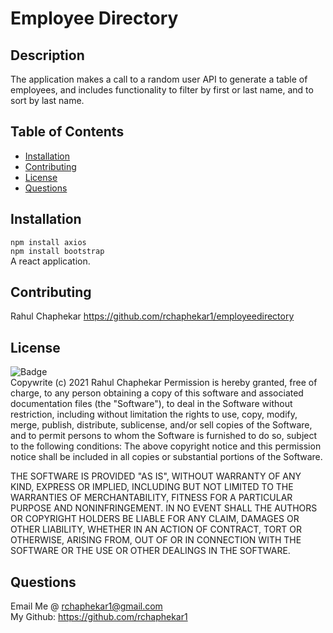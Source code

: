 # Employee Directory
  ## Description
  The application makes a call to a random user API to generate a table of employees, and includes functionality to filter by first or last name, and to sort by last name.
  ## Table of Contents
  * [Installation](#Installation)
  * [Contributing](#Contributing)
  * [License](#License)
  * [Questions](#Questions)
  ## Installation
  `npm install axios`
  <br>
  `npm install bootstrap`
  <br>
  A react application.
  ## Contributing
  Rahul Chaphekar https://github.com/rchaphekar1/employeedirectory
  ## License
  ![Badge](https://img.shields.io/badge/license-MIT-green)<br>
  Copywrite (c) 2021 Rahul Chaphekar
  Permission is hereby granted, free of charge, to any person obtaining a copy of this software
  and associated documentation files (the "Software"), to deal in the Software without restriction, 
  including without limitation the rights to use, copy, modify, merge, publish, distribute,
  sublicense, and/or sell copies of the Software,
  and to permit persons to whom the Software is furnished to do so, subject to the following conditions:
  The above copyright notice and this permission notice shall be included in all copies or substantial portions of the Software.
  
  THE SOFTWARE IS PROVIDED "AS IS", WITHOUT WARRANTY OF ANY KIND, 
  EXPRESS OR IMPLIED, INCLUDING BUT NOT LIMITED TO THE WARRANTIES OF MERCHANTABILITY, 
  FITNESS FOR A PARTICULAR PURPOSE AND NONINFRINGEMENT. 
  IN NO EVENT SHALL THE AUTHORS OR COPYRIGHT HOLDERS BE LIABLE FOR ANY CLAIM, DAMAGES OR OTHER LIABILITY, 
  WHETHER IN AN ACTION OF CONTRACT, TORT OR OTHERWISE, ARISING FROM, 
  OUT OF OR IN CONNECTION WITH THE SOFTWARE OR THE USE OR OTHER DEALINGS IN THE SOFTWARE.
  ## Questions
  Email Me @ rchaphekar1@gmail.com
  <br>
  My Github: https://github.com/rchaphekar1
